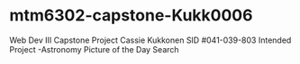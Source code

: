 # mtm6302-capstone-Kukk0006
Web Dev III Capstone Project
Cassie Kukkonen
SID #041-039-803
Intended Project -Astronomy Picture of the Day Search

